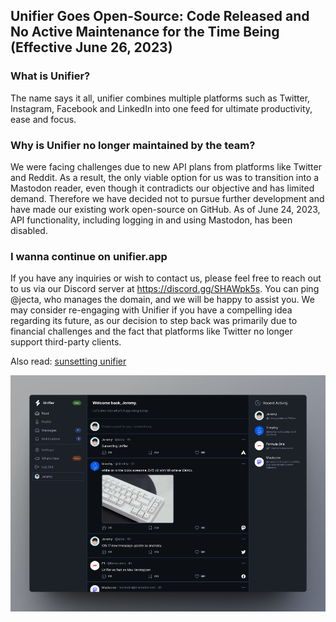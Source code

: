 ## Unifier Goes Open-Source: Code Released and No Active Maintenance for the Time Being (Effective June 26, 2023)

### What is Unifier?
The name says it all, unifier combines multiple platforms such as Twitter, Instagram, Facebook and LinkedIn into one feed for ultimate productivity, ease and focus. 

### Why is Unifier no longer maintained by the team?
We were facing challenges due to new API plans from platforms like Twitter and Reddit. As a result, the only viable option for us was to transition into a Mastodon reader, even though it contradicts our objective and has limited demand. Therefore we have decided not to pursue further development and have made our existing work open-source on GitHub. As of June 24, 2023, API functionality, including logging in and using Mastodon, has been disabled.

### I wanna continue on unifier.app
If you have any inquiries or wish to contact us, please feel free to reach out to us via our Discord server at https://discord.gg/SHAWpk5s. You can ping @jecta, who manages the domain, and we will be happy to assist you. We may consider re-engaging with Unifier if you have a compelling idea regarding its future, as our decision to step back was primarily due to financial challenges and the fact that platforms like Twitter no longer support third-party clients.

Also read: [sunsetting unifier](https://jecta.me/8Vnlzikz66OfnSjNSrTj)

![unifier-app-screenshot](unifier.png)
